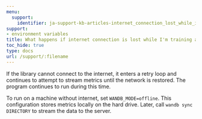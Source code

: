 ```yaml
---
menu:
  support:
    identifier: ja-support-kb-articles-internet_connection_lost_while_im_training_model
support:
- environment variables
title: What happens if internet connection is lost while I'm training a model?
toc_hide: true
type: docs
url: /support/:filename
---
```


If the library cannot connect to the internet, it enters a retry loop and continues to attempt to stream metrics until the network is restored. The program continues to run during this time.

To run on a machine without internet, set `WANDB_MODE=offline`. This configuration stores metrics locally on the hard drive. Later, call `wandb sync DIRECTORY` to stream the data to the server.